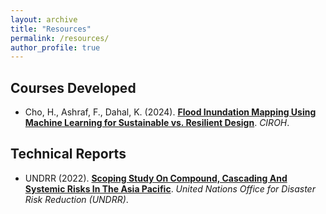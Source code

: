 ```yaml
---
layout: archive
title: "Resources"
permalink: /resources/
author_profile: true
---
```


## Courses Developed
* Cho, H., Ashraf, F., Dahal, K. (2024). **[Flood Inundation Mapping Using Machine Learning for Sustainable vs. Resilient Design](https://edx.hydrolearn.org/courses/course-v1:NMSU+CE483+Fall2024/about)**. *CIROH*.

## Technical Reports
* UNDRR (2022). **[Scoping Study On Compound, Cascading And Systemic Risks In The Asia Pacific](https://www.undrr.org/quick/71248)**. *United Nations Office for Disaster Risk Reduction (UNDRR)*.
